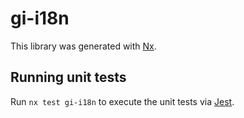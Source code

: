 # gi-i18n

This library was generated with [Nx](https://nx.dev).

## Running unit tests

Run `nx test gi-i18n` to execute the unit tests via [Jest](https://jestjs.io).
